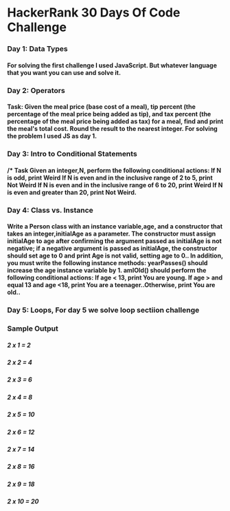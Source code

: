 # HackerRank 30 Days Of Code Challenge
     
    
### Day 1: Data Types
#### For solving the first challenge I used JavaScript. But whatever language that you want you can use and solve it.   
          
  
### Day 2: Operators 
#### Task: Given the meal price (base cost of a meal), tip percent (the percentage of the meal price being added as tip), and tax percent (the percentage of the meal price being added as tax) for a meal, find and print the meal's total cost. Round the result to the nearest integer. For solving the problem I used JS as day 1.
    
 
### Day 3: Intro to Conditional Statements
#### /* Task Given an integer,N, perform the following conditional actions: If N is odd, print Weird If N is even and in the inclusive range of 2 to 5, print Not Weird If N is even and in the inclusive range of 6 to 20, print Weird If N is even and greater than 20, print Not Weird.
     

### Day 4: Class vs. Instance
#### Write a Person class with an instance variable,age, and a constructor that takes an integer,initialAge as a parameter. The constructor must assign initialAge to age after confirming the argument passed as initialAge is not negative; if a negative argument is passed as initialAge, the constructor should set age to 0 and print Age is not valid, setting age to 0.. In addition, you must write the following instance methods: yearPasses() should increase the age instance variable by 1. amIOld() should perform the following conditional actions: If age < 13, print You are young. If  age > and equal 13 and age <18, print You are a teenager..Otherwise, print You are old..


### Day 5: Loops, For day 5 we solve loop sectiion challenge
### Sample Output 
##### 2 x 1 = 2 
##### 2 x 2 = 4
##### 2 x 3 = 6
##### 2 x 4 = 8
##### 2 x 5 = 10
##### 2 x 6 = 12
##### 2 x 7 = 14
##### 2 x 8 = 16
##### 2 x 9 = 18
##### 2 x 10 = 20